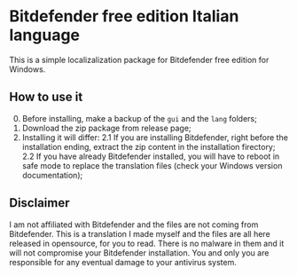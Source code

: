 # Bitdefender free edition Italian language
This is a simple localizalization package for Bitdefender free edition for Windows.

## How to use it
0. Before installing, make a backup of the `gui` and the `lang` folders;
1. Download the zip package from release page;
2. Installing it will differ:
    2.1 If you are installing Bitdefender, right before the installation ending, extract the zip content in the installation firectory;
    2.2 If you have already Bitdefender installed, you will have to reboot in safe mode to replace the translation files (check your Windows version documentation);

## Disclaimer
I am not affiliated with Bitdefender and the files are not coming from Bitdefender. This is a translation I made myself and the files are all here released in opensource, for you to read. There is no malware in them and it will not compromise your Bitdefender installation. You and only you are responsible for any eventual damage to your antivirus system.
